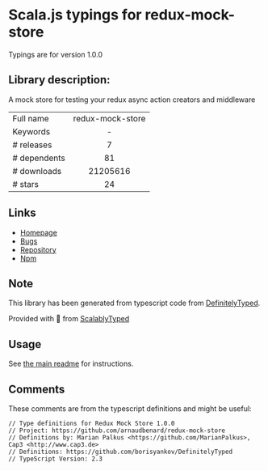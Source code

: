 
# Scala.js typings for redux-mock-store

Typings are for version 1.0.0

## Library description:
A mock store for testing your redux async action creators and middleware

|                    |                 |
| ------------------ | :-------------: |
| Full name          | redux-mock-store |
| Keywords           | - |
| # releases         | 7 |
| # dependents       | 81 |
| # downloads        | 21205616 |
| # stars            | 24 |

## Links
- [Homepage](https://github.com/arnaudbenard/redux-mock-store#readme)
- [Bugs](https://github.com/arnaudbenard/redux-mock-store/issues)
- [Repository](https://github.com/arnaudbenard/redux-mock-store)
- [Npm](https://www.npmjs.com/package/redux-mock-store)
    


## Note
This library has been generated from typescript code from [DefinitelyTyped](https://definitelytyped.org).

Provided with :purple_heart: from [ScalablyTyped](https://github.com/oyvindberg/ScalablyTyped)

## Usage
See [the main readme](../../readme.md) for instructions.

## Comments

These comments are from the typescript definitions and might be useful:
```
// Type definitions for Redux Mock Store 1.0.0
// Project: https://github.com/arnaudbenard/redux-mock-store
// Definitions by: Marian Palkus <https://github.com/MarianPalkus>, Cap3 <http://www.cap3.de>
// Definitions: https://github.com/borisyankov/DefinitelyTyped
// TypeScript Version: 2.3

```


